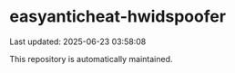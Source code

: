 # easyanticheat-hwidspoofer

Last updated: 2025-06-23 03:58:08

This repository is automatically maintained.
